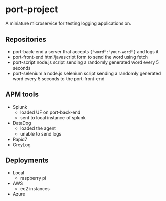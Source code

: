 # port-project
A miniature microservice for testing logging applications on.

## Repositories
- port-back-end
    a server that accepts `{"word":"your-word"}` and logs it
- port-front-end
    html/javascript form to send the word using fetch
- port-script
    node.js script sending a randomly generated word every 5 seconds
- port-selenium
    a node.js selenium script sending a randomly generated word every 5 seconds to the port-front-end

## APM tools
- Splunk
    - loaded UF on port-back-end
    - sent to local instance of splunk
- DataDog
    - loaded the agent 
    - unable to send logs
- Rapid7
- GreyLog

## Deployments
- Local 
    - raspberry pi
- AWS 
    - ec2 instances
- Azure